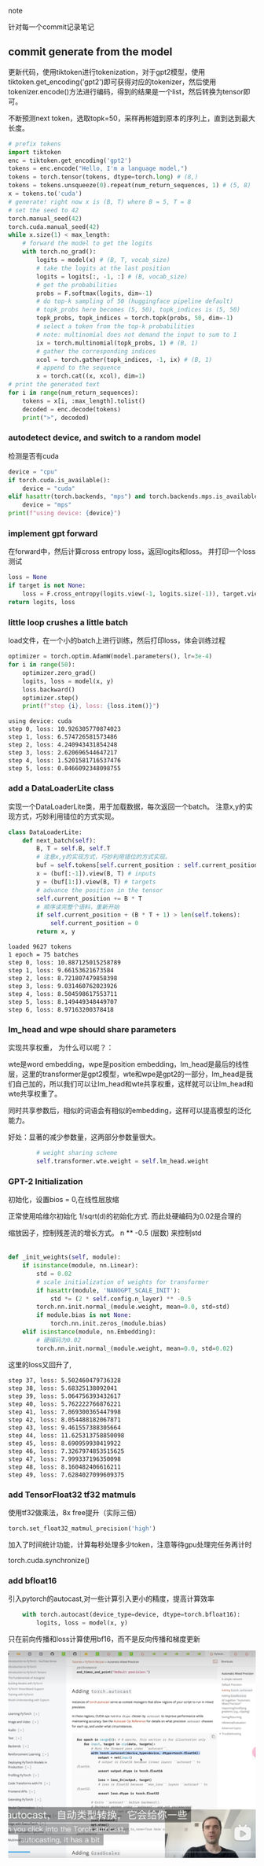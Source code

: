
note

针对每一个commit记录笔记


## commit generate from the model
更新代码，使用tiktoken进行tokenization，对于gpt2模型，使用tiktoken.get_encoding('gpt2')即可获得对应的tokenizer，然后使用tokenizer.encode()方法进行编码，得到的结果是一个list，然后转换为tensor即可。

不断预测next token，选取topk=50，采样再彬姐到原本的序列上，直到达到最大长度。
```python
# prefix tokens
import tiktoken
enc = tiktoken.get_encoding('gpt2')
tokens = enc.encode("Hello, I'm a language model,")
tokens = torch.tensor(tokens, dtype=torch.long) # (8,)
tokens = tokens.unsqueeze(0).repeat(num_return_sequences, 1) # (5, 8)
x = tokens.to('cuda')
# generate! right now x is (B, T) where B = 5, T = 8
# set the seed to 42
torch.manual_seed(42)
torch.cuda.manual_seed(42)
while x.size(1) < max_length:
    # forward the model to get the logits
    with torch.no_grad():
        logits = model(x) # (B, T, vocab_size)
        # take the logits at the last position
        logits = logits[:, -1, :] # (B, vocab_size)
        # get the probabilities
        probs = F.softmax(logits, dim=-1)
        # do top-k sampling of 50 (huggingface pipeline default)
        # topk_probs here becomes (5, 50), topk_indices is (5, 50)
        topk_probs, topk_indices = torch.topk(probs, 50, dim=-1)
        # select a token from the top-k probabilities
        # note: multinomial does not demand the input to sum to 1
        ix = torch.multinomial(topk_probs, 1) # (B, 1)
        # gather the corresponding indices
        xcol = torch.gather(topk_indices, -1, ix) # (B, 1)
        # append to the sequence
        x = torch.cat((x, xcol), dim=1)
# print the generated text
for i in range(num_return_sequences):
    tokens = x[i, :max_length].tolist()
    decoded = enc.decode(tokens)
    print(">", decoded)
```


###  autodetect device, and switch to a random model
检测是否有cuda
```python
device = "cpu"
if torch.cuda.is_available():
    device = "cuda"
elif hasattr(torch.backends, "mps") and torch.backends.mps.is_available():
    device = "mps"
print(f"using device: {device}")
```



### implement gpt forward
在forward中，然后计算cross entropy loss，返回logits和loss。
并打印一个loss测试
```python
loss = None
if target is not None:
    loss = F.cross_entropy(logits.view(-1, logits.size(-1)), target.view(-1))
return logits, loss

```

### little loop crushes a little batch

load文件，在一个小的batch上进行训练，然后打印loss，体会训练过程
```python
optimizer = torch.optim.AdamW(model.parameters(), lr=3e-4)
for i in range(50):
    optimizer.zero_grad()
    logits, loss = model(x, y)
    loss.backward()
    optimizer.step()
    print(f"step {i}, loss: {loss.item()}")
```

```text
using device: cuda
step 0, loss: 10.926305770874023
step 1, loss: 6.574726581573486
step 2, loss: 4.240943431854248
step 3, loss: 2.620696544647217
step 4, loss: 1.5201581716537476
step 5, loss: 0.8466092348098755
```

### add a DataLoaderLite class
实现一个DataLoaderLite类，用于加载数据，每次返回一个batch。
注意x,y的实现方式，巧妙利用错位的方式实现。

```python
class DataLoaderLite:
    def next_batch(self):
        B, T = self.B, self.T
        # 注意x,y的实现方式，巧妙利用错位的方式实现。
        buf = self.tokens[self.current_position : self.current_position+B*T+1]
        x = (buf[:-1]).view(B, T) # inputs
        y = (buf[1:]).view(B, T) # targets
        # advance the position in the tensor
        self.current_position += B * T
        # 顺序读完整个语料，重新开始
        if self.current_position + (B * T + 1) > len(self.tokens):
            self.current_position = 0
        return x, y
```
```text
loaded 9627 tokens
1 epoch = 75 batches
step 0, loss: 10.887125015258789
step 1, loss: 9.66153621673584
step 2, loss: 8.721807479858398
step 3, loss: 9.031460762023926
step 4, loss: 8.504598617553711
step 5, loss: 8.149449348449707
step 6, loss: 8.97163200378418
```

### lm_head and wpe should share parameters 

实现共享权重，
为什么可以呢？：

wte是word embedding，wpe是position embedding，lm_head是最后的线性层，这里的transformer是gpt2模型，wte和wpe是gpt2的一部分，lm_head是我们自己加的，所以我们可以让lm_head和wte共享权重，这样就可以让lm_head和wte共享权重了。

同时共享参数后，相似的词语会有相似的embedding，这样可以提高模型的泛化能力。

好处：显著的减少参数量，这两部分参数量很大。
```python
        # weight sharing scheme
        self.transformer.wte.weight = self.lm_head.weight
```


### GPT-2 Initialization
初始化，设置bios = 0,在线性层放缩

正常使用哈维尔初始化 1/sqrt(d)的初始化方式. 而此处硬编码为0.02是合理的

缩放因子，控制残差流的增长方式。 n ** -0.5 (层数) 来控制std


```python

def _init_weights(self, module):
    if isinstance(module, nn.Linear):
        std = 0.02
        # scale initialization of weights for transformer
        if hasattr(module, 'NANOGPT_SCALE_INIT'):
            std *= (2 * self.config.n_layer) ** -0.5 
        torch.nn.init.normal_(module.weight, mean=0.0, std=std)
        if module.bias is not None:
            torch.nn.init.zeros_(module.bias)
    elif isinstance(module, nn.Embedding):
        # 硬编码为0.02 
        torch.nn.init.normal_(module.weight, mean=0.0, std=0.02)
```

这里的loss又回升了, 
```text
step 37, loss: 5.502460479736328
step 38, loss: 5.68325138092041
step 39, loss: 5.064756393432617
step 40, loss: 5.762222766876221
step 41, loss: 7.869300365447998
step 42, loss: 8.054488182067871
step 43, loss: 9.461557388305664
step 44, loss: 11.625313758850098
step 45, loss: 8.690959930419922
step 46, loss: 7.3267974853515625
step 47, loss: 7.999337196350098
step 48, loss: 8.160482406616211
step 49, loss: 7.6284027099609375
```

### add TensorFloat32 tf32 matmuls

使用tf32做乘法，8x free提升（实际三倍）
```python
torch.set_float32_matmul_precision('high')
```

加入了时间统计功能，计算每秒处理多少token，注意等待gpu处理完任务再计时

torch.cuda.synchronize() 


### add bfloat16
引入pytorch的autocast,对一些计算引入更小的精度，提高计算效率

```python 
    with torch.autocast(device_type=device, dtype=torch.bfloat16):
        logits, loss = model(x, y)
```

只在前向传播和loss计算使用bf16，而不是反向传播和梯度更新

![alt text](img/image.png)

